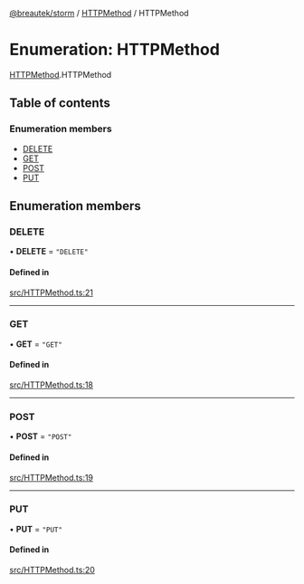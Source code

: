[@breautek/storm](../README.md) / [HTTPMethod](../modules/HTTPMethod.md) / HTTPMethod

# Enumeration: HTTPMethod

[HTTPMethod](../modules/HTTPMethod.md).HTTPMethod

## Table of contents

### Enumeration members

- [DELETE](HTTPMethod.HTTPMethod-1.md#delete)
- [GET](HTTPMethod.HTTPMethod-1.md#get)
- [POST](HTTPMethod.HTTPMethod-1.md#post)
- [PUT](HTTPMethod.HTTPMethod-1.md#put)

## Enumeration members

### DELETE

• **DELETE** = `"DELETE"`

#### Defined in

[src/HTTPMethod.ts:21](https://github.com/breautek/storm/blob/477d756/src/HTTPMethod.ts#L21)

___

### GET

• **GET** = `"GET"`

#### Defined in

[src/HTTPMethod.ts:18](https://github.com/breautek/storm/blob/477d756/src/HTTPMethod.ts#L18)

___

### POST

• **POST** = `"POST"`

#### Defined in

[src/HTTPMethod.ts:19](https://github.com/breautek/storm/blob/477d756/src/HTTPMethod.ts#L19)

___

### PUT

• **PUT** = `"PUT"`

#### Defined in

[src/HTTPMethod.ts:20](https://github.com/breautek/storm/blob/477d756/src/HTTPMethod.ts#L20)
